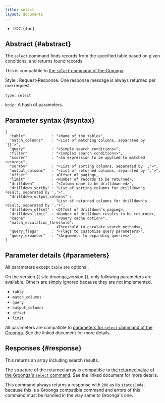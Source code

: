 ```yaml
---
title: select
layout: documents
---
```


* TOC
{:toc}

## Abstract {#abstract}

The `select` command finds records from the specified table based on given conditions, and returns found records.

This is compatible to [the `select` command of the Groonga](http://groonga.org/docs/reference/commands/select.html).

Style
: Request-Response. One response message is always returned per one request.

`type`
: `select`

`body`
: A hash of parameters.

## Parameter syntax {#syntax}

    {
      "table"            : "<Name of the table>",
      "match_columns"    : "<List of matching columns, separated by '||'>",
      "query"            : "<Simple search conditions>",
      "filter"           : "<Complex search conditions>",
      "scorer"           : "<An expression to be applied to matched records>",
      "sortby"           : "<List of sorting columns, separated by ','>",
      "output_columns"   : "<List of returned columns, separated by ','>",
      "offset"           : <Offset of paging>,
      "limit"            : <Number of records to be returned>,
      "drilldown"        : "<Column name to be drilldown-ed>",
      "drilldown_sortby" : "List of sorting columns for drilldown's result, separated by ','>",
      "drilldown_output_columns" :
                           "List of returned columns for drilldown's result, separated by ','>",
      "drilldown_offset" : <Offset of drilldown's paging>,
      "drilldown_limit"  : <Number of drilldown results to be returned>,
      "cache"            : "<Query cache option>",
      "match_escalation_threshold":
                           <Threshold to escalate search methods>,
      "query_flags"      : "<Flags to customize query parameters>",
      "query_expander"   : "<Arguments to expanding queries>"
    }

## Parameter details {#parameters}

All parameters except `table` are optional.

On the version {{ site.droonga_version }}, only following parameters are available. Others are simply ignored because they are not implemented.

 * `table`
 * `match_columns`
 * `query`
 * `output_columns`
 * `offset`
 * `limit`

All parameters are compatible to [parameters for `select` command of the Groonga](http://groonga.org/docs/reference/commands/select.html#parameters). See the linked document for more details.



## Responses {#response}

This returns an array including search results.

The structure of the returned array is compatible to [the returned value of the Groonga's `select` command](http://groonga.org/docs/reference/commands/select.html#id6). See the linked document for more details.

This command always returns a response with `200` as its `statusCode`, because this is a Groonga compatible command and errors of this command must be handled in the way same to Groonga's one.
